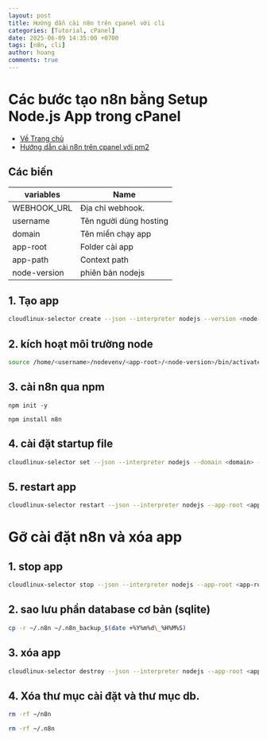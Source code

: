 ```yaml
---
layout: post
title: Hướng dẫn cài n8n trên cpanel với cli
categories: [Tutorial, cPanel]
date: 2025-06-09 14:35:00 +0700
tags: [n8n, cli]
author: hoang
comments: true
---
```


<!-- @format -->

# Các bước tạo n8n bằng Setup Node.js App trong cPanel

- [Về Trang chủ](../)
- [Hướng dẫn cài n8n trên cpanel với pm2](../pm2/)

## Các biến

| variables    | Name                   |
| ------------ | ---------------------- |
| WEBHOOK_URL  | Địa chỉ webhook.       |
| username     | Tên người dùng hosting |
| domain       | Tên miền chạy app      |
| app-root     | Folder cài app         |
| app-path     | Context path           |
| node-version | phiên bản nodejs       |

## 1. Tạo app

```bash
cloudlinux-selector create --json --interpreter nodejs --version <node-version> --app-root <app-root> --domain <domain> --app-uri <app-path> --env '{"DB_TYPE":"sqlite","N8N_RELEASE_TYPE":"stable","WEBHOOK_URL":"<WEBHOOK_URL>","N8N_DIAGNOSTICS_ENABLED":"false","N8N_SKIP_WEBHOOK_DEREGISTRATION_SHUTDOWN":"true"}'
```

## 2. kích hoạt môi trường node

```bash
source /home/<username>/nodevenv/<app-root>/<node-version>/bin/activate && cd /home/<username>/<app-root>
```

## 3. cài n8n qua npm

```shell
npm init -y
```

```shell
npm install n8n
```

## 4. cài đặt startup file

```bash
cloudlinux-selector set --json --interpreter nodejs --domain <domain> --app-root <app-root> --startup-file node_modules/n8n/bin/n8n --skip-web-check
```

## 5. restart app

```bash
cloudlinux-selector restart --json --interpreter nodejs --app-root <app-root>
```

# Gỡ cài đặt n8n và xóa app

## 1. stop app

```bash
cloudlinux-selector stop --json --interpreter nodejs --app-root <app-root>
```

## 2. sao lưu phần database cơ bản (sqlite)

```bash
cp -r ~/.n8n ~/.n8n_backup_$(date +%Y%m%d\_%H%M%S)
```

## 3. xóa app

```bash
cloudlinux-selector destroy --json --interpreter nodejs --app-root <app-root>
```

## 4. Xóa thư mục cài đặt và thư mục db.

```bash
rm -rf ~/n8n
```
```bash
rm -rf ~/.n8n
```
